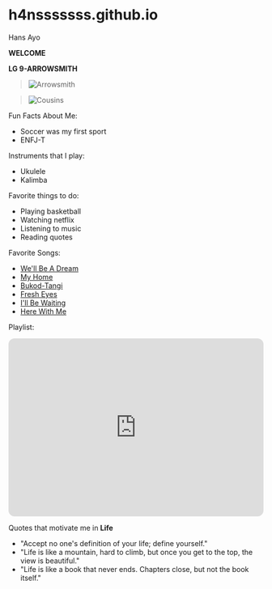 # h4nsssssss.github.io
Hans Ayo

**WELCOME**

**LG 9-ARROWSMITH**



> ![Arrowsmith](https://scontent.fmnl25-1.fna.fbcdn.net/v/t1.15752-9/319046047_3313617482233420_4203510083690322401_n.jpg?_nc_cat=108&ccb=1-7&_nc_sid=ae9488&_nc_eui2=AeHCt32rnH6VTGkZ5HWudIq91u4sRgQFyYvW7ixGBAXJi7wzDXc_74oe4JVj6QBm_x34sQ_MVwC8zdM7pk85-T-u&_nc_ohc=9iTeUTDSRtcAX-ao8GQ&_nc_ht=scontent.fmnl25-1.fna&oh=03_AdTYWoqTDg1jR_ybNEUFJn8R5gHMYD1fAWeUU-myMz6f-w&oe=63EC1493)





> ![Cousins](https://scontent.fmnl25-3.fna.fbcdn.net/v/t1.15752-9/320947485_964297684533100_211499630199692904_n.jpg?_nc_cat=106&ccb=1-7&_nc_sid=ae9488&_nc_eui2=AeF6dCN_LZ0Pu6_OYWkAKlP2szuXWLncuOKzO5dYudy44itzxG2dqSGXEU0GqmJeI9SXhUTUbTMhef7wCUHGwHQp&_nc_ohc=59ecGXbX39AAX9ophly&tn=h8ZBMGeXO1vxNlOh&_nc_ht=scontent.fmnl25-3.fna&oh=03_AdS6Sx4oYSM7XuRxKsX0chDWh9FmDNCumiE6qacl_wZVZg&oe=63EC3B62)




Fun Facts About Me:

- Soccer was my first sport
- ENFJ-T


Instruments that I play:

- Ukulele
- Kalimba


Favorite things to do:

- Playing basketball
- Watching netflix
- Listening to music
- Reading quotes

Favorite Songs:

- [We'll Be A Dream](https://open.spotify.com/track/5L441bJlqd4wSogIp1WFj0?si=b8257325f8224705)
- [My Home](https://open.spotify.com/track/1oQRhjoum0RXwBsuxMAvwT?si=0043d5f9c19f4a9c)
- [Bukod-Tangi](https://open.spotify.com/track/66tKd60oZUTAK0PdmXJl09?si=2e4a85356cf04991)
- [Fresh Eyes](https://open.spotify.com/track/5NDUXbMwcnTQp66tI2zcdR?si=eb3ee7dd7d684574)
- [I'll Be Waiting](https://open.spotify.com/track/3fqBhOtYA62A5D20j8OaQY?si=88cd55da5a794af2)
- [Here With Me](https://open.spotify.com/album/0OuoHWf8yB0TPzoBWw1R1S?si=R31t2ZYUTZCjZnHP4j2luA)



Playlist:

<iframe style="border-radius:12px" src="https://open.spotify.com/embed/playlist/19puybgOMF8sED3m2PLPXl?utm_source=generator" width="100%" height="352" frameBorder="0" allowfullscreen="" allow="autoplay; clipboard-write; encrypted-media; fullscreen; picture-in-picture" loading="lazy"></iframe>




Quotes that motivate me in **Life**

- "Accept no one's definition of your life; define yourself."
- "Life is like a mountain, hard to climb, but once you get to the top, the view is beautiful."
- "Life is like a book that never ends. Chapters close, but not the book itself."
